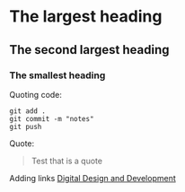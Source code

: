 # The largest heading 
## The second largest heading 
### The smallest heading 


Quoting code:

```
git add . 
git commit -m "notes"
git push
```

Quote:
> Test that is a quote 

Adding links 
[Digital Design and Development](https://www.bcit.ca/programs/digital-design-and-development-diploma-full-time-6515dipma/?gclid=Cj0KCQiA37KbBhDgARIsAIzce17d3PVCK5S_wppukwOrRBdJ9bhcMYWArv4BhtsWl-ugQHESNAoXTrAaAmm5EALw_wcB&gclsrc=aw.ds)


